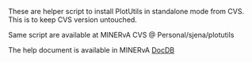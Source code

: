These are helper script to install PlotUtils in standalone mode from CVS. This is to keep CVS version untouched. 

Same script are available at MINERvA CVS @ Personal/sjena/plotutils

The help document is available in MINERvA [DocDB](https://minerva-docdb.fnal.gov/cgi-bin/private/RetrieveFile?docid=25462)
